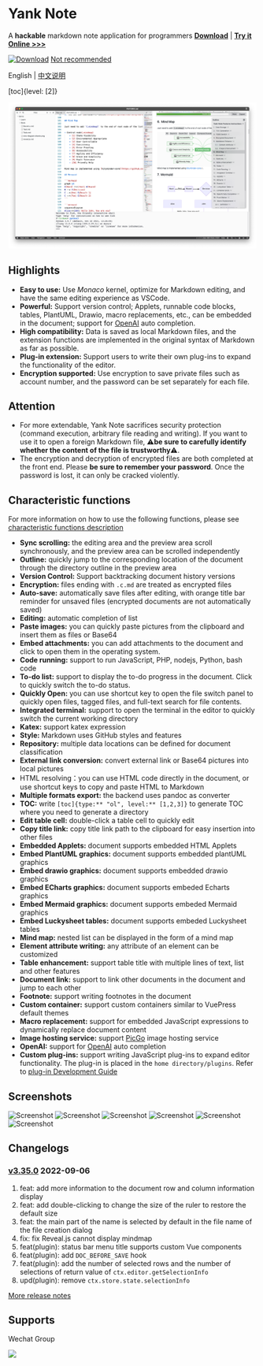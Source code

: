 # Yank Note

A **hackable** markdown note application for programmers **[Download](https://github.com/purocean/yn/releases)** | **[Try it Online >>>](https://yank-note.vercel.app/)**

[![Download](./help/mas_en.svg?.inline)](https://apps.apple.com/cn/app/yank-note/id1551528618) [Not recommended](https://github.com/purocean/yn/issues/65#issuecomment-1065799677)

English | [中文说明](./README_ZH-CN.md)

[toc]{level: [2]}

![Screenshot](./help/1.png)

## Highlights

- **Easy to use:** Use *Monaco* kernel, optimize for Markdown editing, and have the same editing experience as VSCode.
- **Powerful:** Support version control; Applets, runnable code blocks, tables, PlantUML, Drawio, macro replacements, etc., can be embedded in the document; support for [OpenAI](https://openai.com) auto completion.
- **High compatibility:** Data is saved as local Markdown files, and the extension functions are implemented in the original syntax of Markdown as far as possible.
- **Plug-in extension:** Support users to write their own plug-ins to expand the functionality of the editor.
- **Encryption supported:** Use encryption to save private files such as account number, and the password can be set separately for each file.

## Attention

- For more extendable, Yank Note sacrifices security protection (command execution, arbitrary file reading and writing). If you want to use it to open a foreign Markdown file, ⚠️**be sure to carefully identify whether the content of the file is trustworthy**⚠️.
- The encryption and decryption of encrypted files are both completed at the front end. Please **be sure to remember your password**. Once the password is lost, it can only be cracked violently.

## Characteristic functions

For more information on how to use the following functions, please see [characteristic functions description](./help/FEATURES.md)

- **Sync scrolling:** the editing area and the preview area scroll synchronously, and the preview area can be scrolled independently
- **Outline:** quickly jump to the corresponding location of the document through the directory outline in the preview area
- **Version Control:** Support backtracking document history versions
- **Encryption:** files ending with `.c.md` are treated as encrypted files
- **Auto-save:** automatically save files after editing, with orange title bar reminder for unsaved files (encrypted documents are not automatically saved)
- **Editing:** automatic completion of list
- **Paste images:** you can quickly paste pictures from the clipboard and insert them as files or Base64
- **Embed attachments:** you can add attachments to the document and click to open them in the operating system.
- **Code running:** support to run JavaScript, PHP, nodejs, Python, bash code
- **To-do list:** support to display the to-do progress in the document. Click to quickly switch the to-do status.
- **Quickly Open:** you can use shortcut key to open the file switch panel to quickly open files, tagged files, and full-text search for file contents.
- **Integrated terminal:** support to open the terminal in the editor to quickly switch the current working directory
- **Katex:** support katex expression
- **Style:** Markdown uses GitHub styles and features
- **Repository:** multiple data locations can be defined for document classification
- **External link conversion:** convert external link or Base64 pictures into local pictures
- HTML resolving：you can use HTML code directly in the document, or use shortcut keys to copy and paste HTML to Markdown
- **Multiple formats export:** the backend uses pandoc as converter
- **TOC:** write `[toc]{type:** "ol", level:** [1,2,3]}` to generate TOC where you need to generate a directory
- **Edit table cell:** double-click a table cell to quickly edit
- **Copy title link:** copy title link path to the clipboard for easy insertion into other files
- **Embedded Applets:** document supports embedded HTML Applets
- **Embed PlantUML graphics:** document supports embedded plantUML graphics
- **Embed drawio graphics:** document supports embedded drawio graphics
- **Embed ECharts graphics:** document supports embeded Echarts graphics
- **Embed Mermaid graphics:** document supports embeded Mermaid graphics
- **Embed Luckysheet tables:** document supports embeded Luckysheet tables
- **Mind map:** nested list can be displayed in the form of a mind map
- **Element attribute writing:** any attribute of an element can be customized
- **Table enhancement:** support table title with multiple lines of text, list and other features
- **Document link:** support to link other documents in the document and jump to each other
- **Footnote:** support writing footnotes in the document
- **Custom container:** support custom containers similar to VuePress default themes
- **Macro replacement:** support for embedded JavaScript expressions to dynamically replace document content
- **Image hosting service:** support [PicGo](https://picgo.github.io/PicGo-Doc/) image hosting service
- **OpenAI:** support for [OpenAI](https://openai.com) auto completion
- **Custom plug-ins:** support writing JavaScript plug-ins to expand editor functionality. The plug-in is placed in the `home directory/plugins`. Refer to [plug-in Development Guide](./help/PLUGIN.md)

## Screenshots

![Screenshot](./help/6.png)
![Screenshot](./help/7.png)
![Screenshot](./help/2.png)
![Screenshot](./help/3.png)
![Screenshot](./help/4.png)
![Screenshot](./help/5.png)

## Changelogs

### [v3.35.0](https://github.com/purocean/yn/releases/tag/v3.35.0) 2022-09-06

1. feat: add more information to the document row and column information display
2. feat: add double-clicking to change the size of the ruler to restore the default size
3. feat: the main part of the name is selected by default in the file name of the file creation dialog
4. fix: fix Reveal.js cannot display mindmap
5. feat(plugin): status bar menu title supports custom Vue components
6. feat(plugin): add `DOC_BEFORE_SAVE` hook
7. feat(plugin): add the number of selected rows and the number of selections of return value of `ctx.editor.getSelectionInfo`
8. upd(plugin): remove `ctx.store.state.selectionInfo`

[More release notes](https://github.com/purocean/yn/releases)

## Supports

Wechat Group

<img src="./help/qrcode-wechat.jpg?.inline" width="150">

